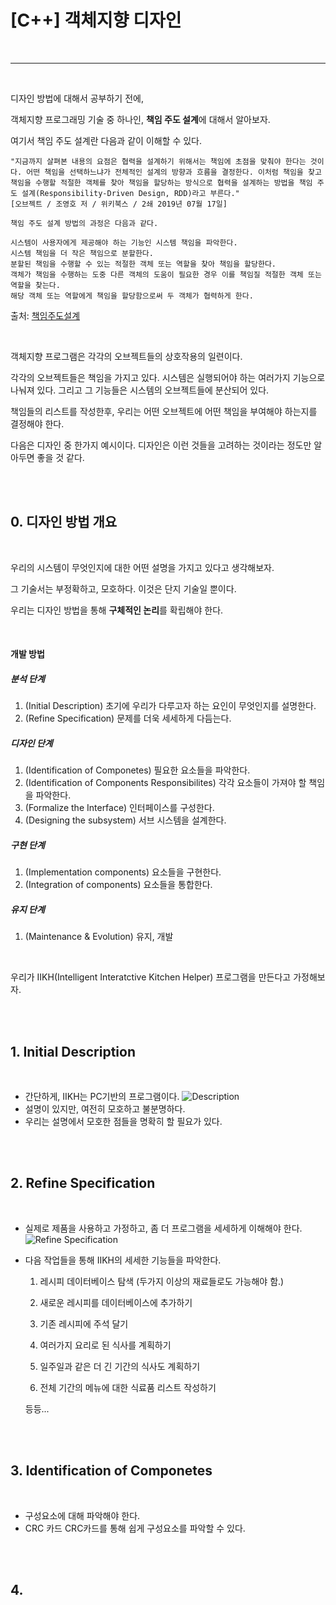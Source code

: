 # [C++] 객체지향 디자인

<br>

****

<br>

디자인 방법에 대해서 공부하기 전에, <br>

객체지향 프로그래밍 기술 중 하나인, **책임 주도 설계**에 대해서 알아보자.<br>

여기서 책임 주도 설계란 다음과 같이 이해할 수 있다.

```
"지금까지 살펴본 내용의 요점은 협력을 설계하기 위해서는 책임에 초점을 맞춰야 한다는 것이다. 어떤 책임을 선택하느냐가 전체적인 설계의 방향과 흐름을 결정한다. 이처럼 책임을 찾고 책임을 수행할 적절한 객체를 찾아 책임을 할당하는 방식으로 협력을 설계하는 방법을 책임 주도 설계(Responsibility-Driven Design, RDD)라고 부른다."
[오브젝트 / 조영호 저 / 위키북스 / 2쇄 2019년 07월 17일]

책임 주도 설계 방법의 과정은 다음과 같다.

시스템이 사용자에게 제공해야 하는 기능인 시스템 책임을 파악한다.
시스템 책임을 더 작은 책임으로 분할한다.
분할된 책임을 수행할 수 있는 적절한 객체 또는 역할을 찾아 책임을 할당한다.
객체가 책임을 수행하는 도중 다른 객체의 도움이 필요한 경우 이를 책임질 적절한 객체 또는 역할을 찾는다.
해당 객체 또는 역할에게 책임을 할당함으로써 두 객체가 협력하게 한다.
```

출처: [책임주도설계](https://johngrib.github.io/wiki/responsibility-driven-design/ )

<br>

객체지향 프로그램은 각각의 오브젝트들의 상호작용의 일련이다.<br>

각각의 오브젝트들은 책임을 가지고 있다. 시스템은 실행되어야 하는 여러가지 기능으로 나눠져 있다. 그리고 그 기능들은 시스템의 오브젝트들에 분산되어 있다.<br>

책임들의 리스트를 작성한후, 우리는 어떤 오브젝트에 어떤 책임을 부여해야 하는지를 결정해야 한다.<br>

다음은 디자인 중 한가지 예시이다. 디자인은 이런 것들을 고려하는 것이라는 정도만 알아두면 좋을 것 같다. <br>

<br>

<br>

## 0. 디자인 방법 개요

<br>

우리의 시스템이 무엇인지에 대한 어떤 설명을 가지고 있다고 생각해보자. <br>

그 기술서는 부정확하고, 모호하다. 이것은 단지 기술일 뿐이다.<br>

우리는 디자인 방법을 통해 **구체적인 논리**를 확립해야 한다.<br>

<br>

#### 개발 방법

##### 분석 단계

1. (Initial Description) 초기에 우리가 다루고자 하는 요인이 무엇인지를 설명한다.
2. (Refine Specification) 문제를 더욱 세세하게 다듬는다.

##### 디자인 단계

1. (Identification of Componetes) 필요한 요소들을 파악한다.
2. (Identification of Components Responsibilites) 각각 요소들이 가져야 할 책임을 파악한다.
3. (Formalize the Interface) 인터페이스를 구성한다.
4. (Designing the subsystem) 서브 시스템을 설계한다.

##### 구현 단계

1. (Implementation components) 요소들을 구현한다.
2. (Integration of components) 요소들을 통합한다.

##### 유지 단계

1. (Maintenance & Evolution) 유지, 개발

<br>

우리가 IIKH(Intelligent Interatctive Kitchen Helper) 프로그램을 만든다고 가정해보자.<br>

<br>

<br>

## 1. Initial Description

<br>

- 간단하게, IIKH는 PC기반의 프로그램이다.
  ![Description](https://github.com/feldblume5263/OOP_class_CAU/blob/master/other_materials/iikh_description.png?raw=true)
- 설명이 있지만, 여전히 모호하고 불분명하다.
- 우리는 설명에서 모호한 점들을 명확히 할 필요가 있다.

<br>

<br>

## 2. Refine Specification

<br>

- 실제로 제품을 사용하고 가정하고, 좀 더 프로그램을 세세하게 이해해야 한다.
  ![Refine Specification](https://github.com/feldblume5263/OOP_class_CAU/blob/master/other_materials/refine%20specification.png?raw=true)

- 다음 작업들을 통해 IIKH의 세세한 기능들을 파악한다.

  1. 레시피 데이터베이스 탐색 (두가지 이상의 재료들로도 가능해야 함.)

  2. 새로운 레시피를 데이터베이스에 추가하기

  3. 기존 레시피에 주석 달기

  4. 여러가지 요리로 된 식사를 계획하기

  5. 일주일과 같은 더 긴 기간의 식사도 계획하기

  6. 전체 기간의 메뉴에 대한 식료품 리스트 작성하기

  등등...

<br>

<br>

## 3. Identification of Componetes

<br>

- 구성요소에 대해 파악해야 한다.
- CRC 카드
  CRC카드를 통해 쉽게 구성요소를 파악할 수 있다.
  

<br>

<br>

## 4. 